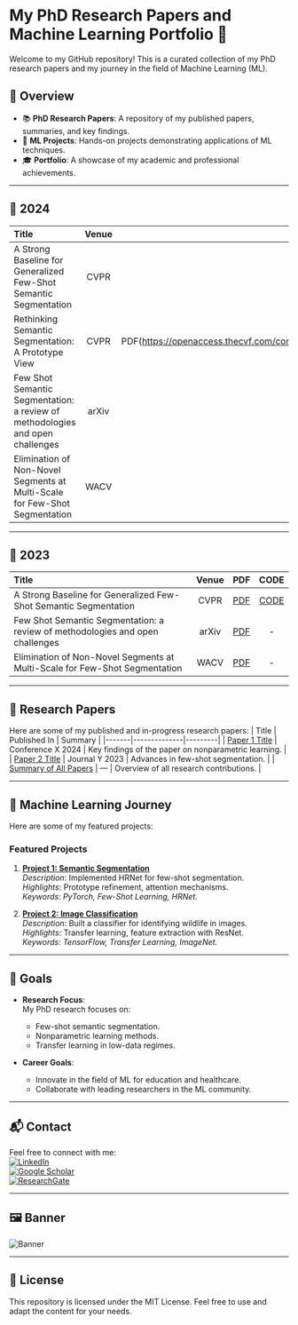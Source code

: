 # My PhD Research Papers and Machine Learning Portfolio 🌟

Welcome to my GitHub repository! This is a curated collection of my PhD research papers and my journey in the field of Machine Learning (ML). 

## 🚀 Overview
- 📚 **PhD Research Papers**: A repository of my published papers, summaries, and key findings.
- 🔬 **ML Projects**: Hands-on projects demonstrating applications of ML techniques.
- 🎓 **Portfolio**: A showcase of my academic and professional achievements.
---
## 📄 2024
| Title | Venue | PDF | CODE |
| :-----|:-----:|:---:|:----:|
| A Strong Baseline for Generalized Few-Shot Semantic Segmentation | CVPR | [PDF](https://arxiv.org/abs/2211.14126) | [CODE](https://github.com/sinahmr/DIaM)|
| Rethinking Semantic Segmentation: A Prototype View | CVPR | PDF(https://openaccess.thecvf.com/content/CVPR2022/papers/Zhou_Rethinking_Semantic_Segmentation_A_Prototype_View_CVPR_2022_paper.pdf) | [CODE] (https://github.com/sinahmr/DIaM)
| Few Shot Semantic Segmentation: a review of methodologies and open challenges | arXiv | [PDF](https://arxiv.org/pdf/2304.05832.pdf) | - |
| Elimination of Non-Novel Segments at Multi-Scale for Few-Shot Segmentation | WACV | [PDF](https://arxiv.org/abs/2211.02300) | - |
---
## 📄 2023
| Title | Venue | PDF | CODE |
| :-----|:-----:|:---:|:----:|
| A Strong Baseline for Generalized Few-Shot Semantic Segmentation | CVPR | [PDF](https://arxiv.org/abs/2211.14126) | [CODE](https://github.com/sinahmr/DIaM)|
| Few Shot Semantic Segmentation: a review of methodologies and open challenges | arXiv | [PDF](https://arxiv.org/pdf/2304.05832.pdf) | - |
| Elimination of Non-Novel Segments at Multi-Scale for Few-Shot Segmentation | WACV | [PDF](https://arxiv.org/abs/2211.02300) | - |

---

## 📄 Research Papers
Here are some of my published and in-progress research papers:
| Title | Published In | Summary |
|-------|--------------|---------|
| [Paper 1 Title](Papers.md) | Conference X 2024 | Key findings of the paper on nonparametric learning. |
| [Paper 2 Title](./research/paper_2.md) | Journal Y 2023 | Advances in few-shot segmentation. |
| [Summary of All Papers](./research/summary_papers.md) | — | Overview of all research contributions. |

---

## 🧠 Machine Learning Journey
Here are some of my featured projects:
### Featured Projects
1. **[Project 1: Semantic Segmentation](./projects/project_1/README.md)**  
   *Description*: Implemented HRNet for few-shot segmentation.  
   *Highlights*: Prototype refinement, attention mechanisms.  
   *Keywords*: *PyTorch, Few-Shot Learning, HRNet.*

2. **[Project 2: Image Classification](./projects/project_2/README.md)**  
   *Description*: Built a classifier for identifying wildlife in images.  
   *Highlights*: Transfer learning, feature extraction with ResNet.  
   *Keywords*: *TensorFlow, Transfer Learning, ImageNet.*

---

## 🎯 Goals
- **Research Focus**:  
  My PhD research focuses on:  
  - Few-shot semantic segmentation.  
  - Nonparametric learning methods.  
  - Transfer learning in low-data regimes.

- **Career Goals**:  
  - Innovate in the field of ML for education and healthcare.  
  - Collaborate with leading researchers in the ML community.  

---

## 📬 Contact
Feel free to connect with me:  
[![LinkedIn](https://img.shields.io/badge/LinkedIn-blue?style=flat&logo=linkedin)](https://linkedin.com/in/yourprofile)  
[![Google Scholar](https://img.shields.io/badge/Google%20Scholar-green?style=flat&logo=googlescholar)](https://scholar.google.com/citations?user=yourid)  
[![ResearchGate](https://img.shields.io/badge/ResearchGate-lightblue?style=flat&logo=researchgate)](https://www.researchgate.net/profile/YourName)

---

## 🖼️ Banner
![Banner](./images/banner.jpg)

---

## 📝 License
This repository is licensed under the MIT License. Feel free to use and adapt the content for your needs.
